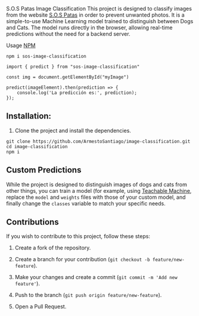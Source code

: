 S.O.S Patas Image Classification
This project is designed to classify images from the website [S.O.S Patas](https://sospatas.com) in order to prevent unwanted photos. It is a simple-to-use Machine Learning model trained to distinguish between Dogs and Cats. The model runs directly in the browser, allowing real-time predictions without the need for a backend server.

Usage
[NPM](https://www.npmjs.com/package/sos-image-classification?activeTab=readme)

```npm i sos-image-classification``` 

```
import { predict } from "sos-image-classification"

const img = document.getElementById("myImage")

predict(imageElement).then(prediction => {
    console.log('La predicción es:', prediction);
});
```

## Installation:
1. Clone the project and install the dependencies.
```
git clone https://github.com/ArmestoSantiago/image-classification.git
cd image-classification
npm i
```
## Custom Predictions
While the project is designed to distinguish images of dogs and cats from other things, you can train a model (for example, using [Teachable Machine](https://teachablemachine.withgoogle.com/train), replace the ```model``` and ```weights``` files with those of your custom model, and finally change the ```classes``` variable to match your specific needs.

## Contributions
If you wish to contribute to this project, follow these steps:

1. Create a fork of the repository.

2. Create a branch for your contribution (```git checkout -b feature/new-feature```).

3. Make your changes and create a commit (```git commit -m 'Add new feature'```).

4. Push to the branch (```git push origin feature/new-feature```).

5. Open a Pull Request.


